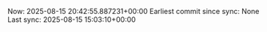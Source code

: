 Now: 2025-08-15 20:42:55.887231+00:00 Earliest commit since sync: None Last sync: 2025-08-15 15:03:10+00:00
